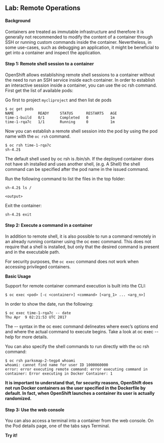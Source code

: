 ## Lab: Remote Operations

#### Background

Containers are treated as immutable infrastructure and therefore it is generally not recommended to modify the content of a container through SSH or running custom commands inside the container. Nevertheless, in some use-cases, such as debugging an application, it might be beneficial to get into a container and inspect the application.

#### Step 1: Remote shell session to a container

OpenShift allows establishing remote shell sessions to a container without the need to run an SSH service inside each container. In order to establish an interactive session inside a container, you can use the oc rsh command. First get the list of available pods:

Go first to project `mycliproject` and then list de pods

```
$ oc get pods
NAME           READY     STATUS      RESTARTS   AGE
time-1-build   0/1       Completed   0          1m
time-1-rqa7c   1/1       Running     0          1m
```
Now you can establish a remote shell session into the pod by using the pod name with the `oc rsh` command.

```
$ oc rsh time-1-rqa7c
sh-4.2$
```

The default shell used by oc rsh is /bin/sh. If the deployed container does not have sh installed and uses another shell, (e.g. A Shell) the shell command can be specified after the pod name in the issued command.

Run the following command to list the files in the top folder:
```
sh-4.2$ ls /

<output>
```
Exit the container:
```
sh-4.2$ exit
```
#### Step 2: Execute a command in a container

In addition to remote shell, it is also possible to run a command remotely in an already running container using the oc exec command. This does not require that a shell is installed, but only that the desired command is present and in the executable path.

For security purposes, the ```oc exec``` command does not work when accessing privileged containers. 

**Basic Usage**

Support for remote container command execution is built into the CLI:

`
$ oc exec <pod> [-c <container>] <command> [<arg_1> ... <arg_n>]
`

In order to show the date, run the following:
```
$ oc exec time-1-rqa7c -- date
Thu Apr  9 02:21:53 UTC 2017
```
The -- syntax in the oc exec command delineates where exec’s options end and where the actual command to execute begins. Take a look at oc exec --help for more details.

You can also specify the shell commands to run directly with the oc rsh command:
```
$ oc rsh parksmap-2-tegp4 whoami
whoami: cannot find name for user ID 1000060000
error: error executing remote command: error executing command in container: Error executing in Docker Container: 1
```

__It is important to understand that, for security reasons, OpenShift does not run Docker containers as the user specified in the Dockerfile by default. In fact, when OpenShift launches a container its user is actually randomized.__

#### Step 3: Use the web console

You can also access a terminal into a container from the web console. On the Pod details page, one of the tabs says Terminal. 

**Try it!**

